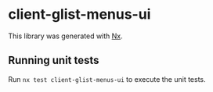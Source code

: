 # client-glist-menus-ui

This library was generated with [Nx](https://nx.dev).

## Running unit tests

Run `nx test client-glist-menus-ui` to execute the unit tests.
